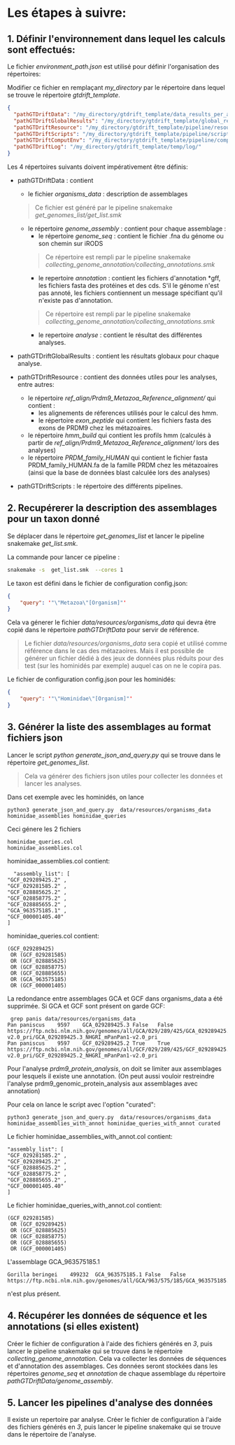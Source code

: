 
# Les étapes à suivre:

## 1. Définir l'environnement dans lequel les calculs sont effectués:

Le fichier _environment_path.json_ est utilisé pour définir l'organisation des répertoires:

Modifier ce fichier en remplaçant _my_directory_ par le répertoire dans lequel se trouve le répertoire _gtdrift_template_.

```json
{
  "pathGTDriftData": "/my_directory/gtdrift_template/data_results_per_assembly/",
  "pathGTDriftGlobalResults": "/my_directory/gtdrift_template/global_results/",
  "pathGTDriftResource": "/my_directory/gtdrift_template/pipeline/resources/",
  "pathGTDriftScripts": "/my_directory/gtdrift_template/pipeline/scripts/",
  "pathGTDriftComputEnv": "/my_directory/gtdrift_template/pipeline/computing_environments/",
  "pathGTDriftLog": "/my_directory/gtdrift_template/temp/log/"
}
```

Les 4 répertoires suivants doivent impérativement être définis:
  * pathGTDriftData : contient 
      * le fichier  _organisms_data_ : description de assemblages
      > Ce fichier est généré par le pipeline snakemake _get_genomes_list/get_list.smk_
      * le répertoire _genome_assembly_ : contient pour chaque assemblage :
          * le répertoire _genome_seq_ : contient le fichier .fna du génome ou son chemin sur iRODS
          > Ce répertoire est rempli par le pipeline snakemake _collecting_genome_annotation/collecting_annotations.smk_
          * le repertoire _annotation_ : contient les fichiers d'annotation *gff, les fichiers fasta des protéines et des cds. S'il le génome n'est pas annoté, les fichiers contiennent un message spécifiant qu'il n'existe pas d'annotation. 
          > Ce répertoire est rempli par le pipeline snakemake _collecting_genome_annotation/collecting_annotations.smk_ 
          * le repertoire _analyse_ : contient le résultat des différentes analyses.
           
  * pathGTDriftGlobalResults : contient les résultats globaux pour chaque analyse.
  * pathGTDriftResource : contient des données utiles pour les analyses, entre autres:
      * le répertoire _ref_align/Prdm9_Metazoa_Reference_alignment/_ qui contient :
          * les alignements de réferences  utilisés pour le calcul des hmm.
          * le répertoire _exon_peptide_ qui contient les fichiers fasta des exons de PRDM9 chez les métazoaires. 
      * le répertoire _hmm_build_ qui contient les profils hmm (calculés à partir de  _ref_align/Prdm9_Metazoa_Reference_alignment/_ lors des analyses)
      * le répertoire _PRDM_family_HUMAN_ qui contient le fichier fasta PRDM_family_HUMAN.fa de la famille PRDM chez les métazoaires (ainsi que la base de données blast  calculée lors des analyses)
  * pathGTDriftScripts : le répertoire des différents pipelines.
  


## 2. Recupérerer la description des assemblages pour un taxon donné

Se déplacer dans le répertoire  _get_genomes_list_ et lancer le pipeline snakemake _get_list.smk_.

La commande pour lancer ce pipeline :

``` bash
snakemake -s  get_list.smk  --cores 1
```

Le taxon est défini dans le fichier de configuration config.json:

```json
{    
    "query": '"\"Metazoa\"[Organism]"'
}
```

Cela va génerer le fichier  _data/resources/organisms_data_   qui devra être copié dans le répertoire _pathGTDriftData_ pour servir de référence.

> Le fichier _data/resources/organisms_data_ sera copié et utilisé comme référence dans le cas des métazaoires. Mais il est possible de générer un fichier dédié à des jeux de données plus réduits pour des test (sur les hominidés par exemple) auquel cas on ne le copira pas.
  
Le fichier de configuration config.json pour les hominidés:

```json
{    
    "query": '"\"Hominidae\"[Organism]"'
}
```

## 3. Générer la liste des assemblages au format  fichiers json 

Lancer le  script _python generate_json_and_query.py_ qui se trouve dans le répertoire _get_genomes_list_.

>Cela va générer des fichiers json utiles pour collecter les données et lancer les analyses.

Dans cet exemple avec les hominidés, on lance 
```
python3 generate_json_and_query.py  data/resources/organisms_data  hominidae_assemblies hominidae_queries
```

Ceci génere les 2 fichiers

```
hominidae_queries.col
hominidae_assemblies.col
```

hominidae_assemblies.col contient:
```
  "assembly_list": [
"GCF_029289425.2" , 
"GCF_029281585.2" , 
"GCF_028885625.2" , 
"GCF_028858775.2" , 
"GCF_028885655.2" , 
"GCA_963575185.1" , 
"GCF_000001405.40" 
]
```

hominidae_queries.col contient:
```
(GCF_029289425) 
 OR (GCF_029281585) 
 OR (GCF_028885625) 
 OR (GCF_028858775) 
 OR (GCF_028885655) 
 OR (GCA_963575185) 
 OR (GCF_000001405) 
```

La redondance entre assemblages GCA et GCF dans organisms_data a été supprimée. Si GCA et GCF sont présent on garde GCF:

```
 grep panis data/resources/organisms_data 
Pan paniscus	9597	GCA_029289425.3	False	False	https://ftp.ncbi.nlm.nih.gov/genomes/all/GCA/029/289/425/GCA_029289425.3_NHGRI_mPanPan1-v2.0_pri/GCA_029289425.3_NHGRI_mPanPan1-v2.0_pri
Pan paniscus	9597	GCF_029289425.2	True	True	https://ftp.ncbi.nlm.nih.gov/genomes/all/GCF/029/289/425/GCF_029289425.2_NHGRI_mPanPan1-v2.0_pri/GCF_029289425.2_NHGRI_mPanPan1-v2.0_pri
```

Pour l'analyse _prdm9_protein_analysis_, on doit se limiter aux assemblages pour lesquels il existe une annotation. (On peut aussi vouloir restreindre l'analyse prdm9_genomic_protein_analysis aux assemblages avec annotation)

Pour cela on lance le script avec l'option "curated":

```
python3 generate_json_and_query.py  data/resources/organisms_data  hominidae_assemblies_with_annot hominidae_queries_with_annot curated
```
Le fichier hominidae_assemblies_with_annot.col contient:

```
"assembly_list": [
"GCF_029281585.2" , 
"GCF_029289425.2" , 
"GCF_028885625.2" , 
"GCF_028858775.2" , 
"GCF_028885655.2" , 
"GCF_000001405.40" 
]
```

Le fichier hominidae_queries_with_annot.col  contient:

```
(GCF_029281585) 
 OR (GCF_029289425) 
 OR (GCF_028885625) 
 OR (GCF_028858775) 
 OR (GCF_028885655) 
 OR (GCF_000001405)
```

L'assemblage  GCA_963575185.1
```
Gorilla beringei	499232	GCA_963575185.1	False	False	https://ftp.ncbi.nlm.nih.gov/genomes/all/GCA/963/575/185/GCA_963575185.1_PGDP_GorBer/GCA_963575185.1_PGDP_GorBer
```

n'est plus présent.


## 4. Récupérer les données de séquence et les annotations (si elles existent)
Créer le fichier de configuration à l'aide des fichiers générés en *3*, puis 
lancer le pipeline snakemake qui se trouve dans le répertoire _collecting_genome_annotation_.
Cela va collecter les données de séquences et d'annotation des assemblages. Ces données seront stockées dans les répertoires _genome_seq_ et _annotation_ de chaque assemblage du répertoire _pathGTDriftData/genome_assembly_.

## 5. Lancer les pipelines d'analyse  des données
Il existe un repertoire par analyse.
Créer le fichier de configuration à l'aide des fichiers générés en *3*, puis 
lancer le pipeline snakemake qui se trouve dans le répertoire de l'analyse.
